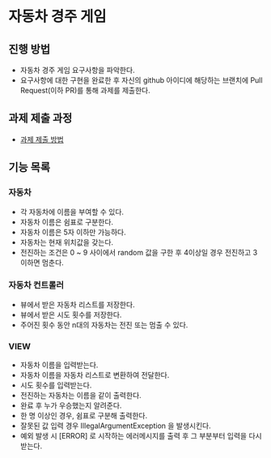 # 자동차 경주 게임
## 진행 방법
* 자동차 경주 게임 요구사항을 파악한다.
* 요구사항에 대한 구현을 완료한 후 자신의 github 아이디에 해당하는 브랜치에 Pull Request(이하 PR)를 통해 과제를 제출한다.

## 과제 제출 과정
* [과제 제출 방법](https://github.com/next-step/nextstep-docs/tree/master/precourse)

## 기능 목록
### 자동차
* 각 자동차에 이름을 부여할 수 있다.
* 자동차 이름은 쉼표로 구분한다.
* 자동차 이름은 5자 이하만 가능하다.
* 자동차는 현재 위치값을 갖는다.
* 전진하는 조건은 0 ~ 9 사이에서 random 값을 구한 후 4이상일 경우 전진하고 3이하면 멈춘다.
### 자동차 컨트롤러
* 뷰에서 받은 자동차 리스트를 저장한다.
* 뷰에서 받은 시도 횟수를 저장한다.
* 주어진 횟수 동안 n대의 자동차는 전진 또는 멈출 수 있다.
### VIEW
* 자동차 이름을 입력받는다.
* 자동차 이름을 자동차 리스트로 변환하여 전달한다.
* 시도 횟수를 입력받는다.
* 전진하는 자동차는 이름을 같이 출력한다.
* 완료 후 누가 우승했는지 알려준다.
* 한 명 이상인 경우, 쉼표로 구분해 출력한다.
* 잘못된 값 입력 경우 IllegalArgumentException 을 발생시킨다.
* 예외 발생 시 [ERROR] 로 시작하는 에러메시지를 출력 후 그 부분부터 입력을 다시 받는다.
